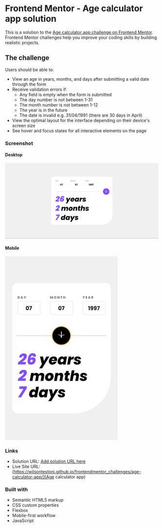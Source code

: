 # Frontend Mentor - Age calculator app solution

This is a solution to the [Age calculator app challenge on Frontend Mentor](https://www.frontendmentor.io/challenges/age-calculator-app-dF9DFFpj-Q). Frontend Mentor challenges help you improve your coding skills by building realistic projects. 

## The challenge

Users should be able to:

- View an age in years, months, and days after submitting a valid date through the form
- Receive validation errors if:
  - Any field is empty when the form is submitted
  - The day number is not between 1-31
  - The month number is not between 1-12
  - The year is in the future
  - The date is invalid e.g. 31/04/1991 (there are 30 days in April)
- View the optimal layout for the interface depending on their device's screen size
- See hover and focus states for all interactive elements on the page

### Screenshot

#### Desktop
![](design/my-desktop-version.jpg)

#### Mobile
![](design/my-mobile-version.jpg)

### Links

- Solution URL: [Add solution URL here](https://your-solution-url.com)
- Live Site URL: [https://wilsontestoni.github.io/frontendmentor_challenges/age-calculator-app/](Age calculator app)

### Built with

- Semantic HTML5 markup
- CSS custom properties
- Flexbox
- Mobile-first workflow
- JavaScript

